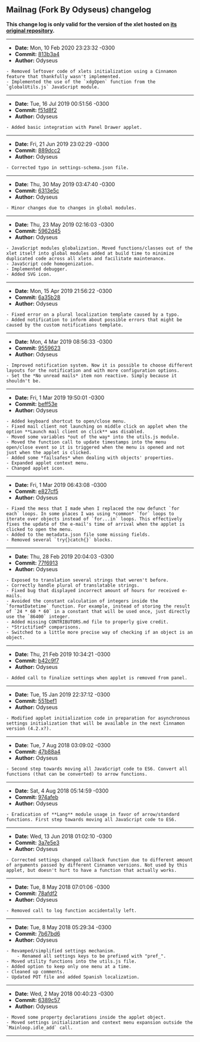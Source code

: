 ## Mailnag (Fork By Odyseus) changelog

**This change log is only valid for the version of the xlet hosted on [its original repository](https://gitlab.com/Odyseus/CinnamonTools).**

***

- **Date:** Mon, 10 Feb 2020 23:23:32 -0300
- **Commit:** [813b3a4](https://gitlab.com/Odyseus/CinnamonTools/commit/813b3a4)
- **Author:** Odyseus

```
- Removed leftover code of xlets initialization using a Cinnamon feature that thankfully wasn't implemented.
- Implemented the use of the `xdgOpen` function from the `globalUtils.js` JavaScript module.

```

***

- **Date:** Tue, 16 Jul 2019 00:51:56 -0300
- **Commit:** [f51d8f2](https://gitlab.com/Odyseus/CinnamonTools/commit/f51d8f2)
- **Author:** Odyseus

```
- Added basic integration with Panel Drawer applet.

```

***

- **Date:** Fri, 21 Jun 2019 23:02:29 -0300
- **Commit:** [889dcc2](https://gitlab.com/Odyseus/CinnamonTools/commit/889dcc2)
- **Author:** Odyseus

```
- Corrected typo in settings-schema.json file.

```

***

- **Date:** Thu, 30 May 2019 03:47:40 -0300
- **Commit:** [6313e5c](https://gitlab.com/Odyseus/CinnamonTools/commit/6313e5c)
- **Author:** Odyseus

```
- Minor changes due to changes in global modules.

```

***

- **Date:** Thu, 23 May 2019 02:16:03 -0300
- **Commit:** [5962d45](https://gitlab.com/Odyseus/CinnamonTools/commit/5962d45)
- **Author:** Odyseus

```
- JavaScript modules globalization. Moved functions/classes out of the xlet itself into global modules added at build time to minimize duplicated code across all xlets and facilitate maintenance.
- JavaScript code homogenization.
- Implemented debugger.
- Added SVG icon.

```

***

- **Date:** Mon, 15 Apr 2019 21:56:22 -0300
- **Commit:** [6a35b28](https://gitlab.com/Odyseus/CinnamonTools/commit/6a35b28)
- **Author:** Odyseus

```
- Fixed error on a plural localization template caused by a typo.
- Added notification to inform about possible errors that might be caused by the custom notifications template.

```

***

- **Date:** Mon, 4 Mar 2019 08:56:33 -0300
- **Commit:** [9559623](https://gitlab.com/Odyseus/CinnamonTools/commit/9559623)
- **Author:** Odyseus

```
- Improved notification system. Now it is possible to choose different layouts for the notification and with more configuration options.
- Set the *No unread mails* item non reactive. Simply because it shouldn't be.

```

***

- **Date:** Fri, 1 Mar 2019 19:50:01 -0300
- **Commit:** [beff53e](https://gitlab.com/Odyseus/CinnamonTools/commit/beff53e)
- **Author:** Odyseus

```
- Added keyboard shortcut to open/close menu.
- Fixed mail client not launching on middle click on applet when the option **Launch mail client on click** was disabled.
- Moved some variables *out of the way* into the utils.js module.
- Moved the function call to update timestamps into the menu open/close event so it is triggered when the menu is opened and not just when the applet is clicked.
- Added some *failsafes* when dealing with objects' properties.
- Expanded applet context menu.
- Changed applet icon.

```

***

- **Date:** Fri, 1 Mar 2019 06:43:08 -0300
- **Commit:** [e827cf5](https://gitlab.com/Odyseus/CinnamonTools/commit/e827cf5)
- **Author:** Odyseus

```
- Fixed the mess that I made when I replaced the now defunct `for each` loops. In some places I was using *common* `for` loops to iterate over objects instead of `for...in` loops. This effectively fixes the update of the e-mail's time of arrival when the applet is clicked to open the menu.
- Added to the metadata.json file some missing fields.
- Removed several `try{}catch{}` blocks.

```

***

- **Date:** Thu, 28 Feb 2019 20:04:03 -0300
- **Commit:** [77f6913](https://gitlab.com/Odyseus/CinnamonTools/commit/77f6913)
- **Author:** Odyseus

```
- Exposed to translation several strings that weren't before.
- Correctly handle plural of translatable strings.
- Fixed bug that displayed incorrect amount of hours for received e-mails.
- Avoided the constant calculation of integers inside the `formatDatetime` function. For example, instead of storing the result of `24 * 60 * 60` in a constant that will be used once, just directly use the `86400` integer.
- Added missing CONTRIBUTORS.md file to properly give credit.
- *Strictified* comparisons.
- Switched to a little more precise way of checking if an object is an object.

```

***

- **Date:** Thu, 21 Feb 2019 10:34:21 -0300
- **Commit:** [b42c9f7](https://gitlab.com/Odyseus/CinnamonTools/commit/b42c9f7)
- **Author:** Odyseus

```
- Added call to finalize settings when applet is removed from panel.

```

***

- **Date:** Tue, 15 Jan 2019 22:37:12 -0300
- **Commit:** [551bef1](https://gitlab.com/Odyseus/CinnamonTools/commit/551bef1)
- **Author:** Odyseus

```
- Modified applet initialization code in preparation for asynchronous settings initialization that will be available in the next Cinnamon version (4.2.x?).

```

***

- **Date:** Tue, 7 Aug 2018 03:09:02 -0300
- **Commit:** [47b88a4](https://gitlab.com/Odyseus/CinnamonTools/commit/47b88a4)
- **Author:** Odyseus

```
- Second step towards moving all JavaScript code to ES6. Convert all functions (that can be converted) to arrow functions.

```

***

- **Date:** Sat, 4 Aug 2018 05:14:59 -0300
- **Commit:** [974afeb](https://gitlab.com/Odyseus/CinnamonTools/commit/974afeb)
- **Author:** Odyseus

```
- Eradication of **Lang** module usage in favor of arrow/standard functions. First step towards moving all JavaScript code to ES6.

```

***

- **Date:** Wed, 13 Jun 2018 01:02:10 -0300
- **Commit:** [3a7e5e3](https://gitlab.com/Odyseus/CinnamonTools/commit/3a7e5e3)
- **Author:** Odyseus

```
- Corrected settings changed callback function due to different amount of arguments passed by different Cinnamon versions. Not used by this applet, but doesn't hurt to have a function that actually works.

```

***

- **Date:** Tue, 8 May 2018 07:01:06 -0300
- **Commit:** [78afdf2](https://gitlab.com/Odyseus/CinnamonTools/commit/78afdf2)
- **Author:** Odyseus

```
- Removed call to log function accidentally left.

```

***

- **Date:** Tue, 8 May 2018 05:29:34 -0300
- **Commit:** [7b67bd6](https://gitlab.com/Odyseus/CinnamonTools/commit/7b67bd6)
- **Author:** Odyseus

```
- Revamped/simplified settings mechanism.
    - Renamed all settings keys to be prefixed with "pref_".
- Moved utility functions into the utils.js file.
- Added option to keep only one menu at a time.
- Cleaned up comments.
- Updated POT file and added Spanish localization.

```

***

- **Date:** Wed, 2 May 2018 00:40:23 -0300
- **Commit:** [6389c57](https://gitlab.com/Odyseus/CinnamonTools/commit/6389c57)
- **Author:** Odyseus

```
- Moved some property declarations inside the applet object.
- Moved settings initialization and context menu expansion outside the `Mainloop.idle_add` call.

```

***
